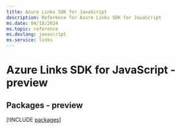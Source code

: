 ```yaml
---
title: Azure Links SDK for JavaScript
description: Reference for Azure Links SDK for JavaScript
ms.date: 04/18/2024
ms.topic: reference
ms.devlang: javascript
ms.service: links
---
```

# Azure Links SDK for JavaScript - preview
## Packages - preview
[!INCLUDE [packages](links-index.md)]